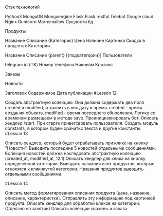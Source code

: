 Стэк технологий

Python3
MongoDB
Mongoengine
Flask
Flask restful
Telebot
Google cloud
Nginx
Gunicorn
Marhsmallow
Сущности бд

Продукты

Название
Описание
{Категория}
Цена
Наличие
Картинка
Скидка в процентах
Категории

Название
Описание
{parent}
[{подкатегории}]
Пользователи

telegram id (ПК)
Номер телефона
Никнейм
Корзина

Заказы

Новости

Заголовок
Содержимое
Дата публикации
#Lesson 12

Создать абстрактную колекцию. Она должна содержать два поля created и modified, и хранить в них дату и время. created - время создания объекта, modified - время последнего обновления. Логику со временем размещаем в методе save.
Проинициализровать бот. Описать хендлер /start. При старте приветсвовать пользователя. Создать модуль constants, в котором будем хранитьс текста и другие константы.
#Lesson 13

Описать хендлер, который будет отрабатывать при клике на кнопку "Новости". Выводить последние 5 новостей отдельными сообщениями.
Колекция новостей должна наследовать абстрактную колекцию (created_at, modified_at, 12.1)
Описать хендлер для клика на кнопку определенной категории. Выводить названия всех продуктов, которые относятся к кликнкутой категории. Названия продуктов выводить отдельными сообщениями.

#Lesson 14

Описать метод форматирования описания продукта (цена, название, описание, характеристки). Отправлять эту информацию под картинкой продукта.
Описать хендлер для обработки кликов на категории. (Сделано на занятии)
Описать колекции корзины и заказа

